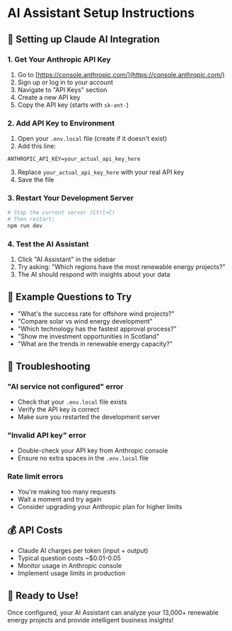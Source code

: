 # AI Assistant Setup Instructions

## 🤖 Setting up Claude AI Integration

### 1. Get Your Anthropic API Key
1. Go to [https://console.anthropic.com/](https://console.anthropic.com/)
2. Sign up or log in to your account
3. Navigate to "API Keys" section
4. Create a new API key
5. Copy the API key (starts with `sk-ant-`)

### 2. Add API Key to Environment
1. Open your `.env.local` file (create if it doesn't exist)
2. Add this line:
```
ANTHROPIC_API_KEY=your_actual_api_key_here
```
3. Replace `your_actual_api_key_here` with your real API key
4. Save the file

### 3. Restart Your Development Server
```bash
# Stop the current server (Ctrl+C)
# Then restart:
npm run dev
```

### 4. Test the AI Assistant
1. Click "AI Assistant" in the sidebar
2. Try asking: "Which regions have the most renewable energy projects?"
3. The AI should respond with insights about your data

## 🎯 Example Questions to Try

- "What's the success rate for offshore wind projects?"
- "Compare solar vs wind energy development"
- "Which technology has the fastest approval process?"
- "Show me investment opportunities in Scotland"
- "What are the trends in renewable energy capacity?"

## 🔧 Troubleshooting

### "AI service not configured" error
- Check that your `.env.local` file exists
- Verify the API key is correct
- Make sure you restarted the development server

### "Invalid API key" error
- Double-check your API key from Anthropic console
- Ensure no extra spaces in the `.env.local` file

### Rate limit errors
- You're making too many requests
- Wait a moment and try again
- Consider upgrading your Anthropic plan for higher limits

## 💰 API Costs
- Claude AI charges per token (input + output)
- Typical question costs ~$0.01-0.05
- Monitor usage in Anthropic console
- Implement usage limits in production

## 🚀 Ready to Use!
Once configured, your AI Assistant can analyze your 13,000+ renewable energy projects and provide intelligent business insights!

